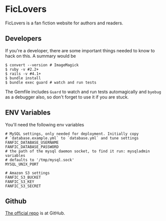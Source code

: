 # FicLovers
FicLovers is a fan fiction website for authors and readers.

## Developers
If you're a developer, there are some important things needed to know to hack on
this. A summary would be

    $ convert --version # ImageMagick
    $ ruby -v #2.2+
    $ rails -v #4.1+
    $ bundle install
    $ bundle exec guard # watch and run tests

The Gemfile includes `Guard` to watch and run tests automagically and `byebug`
as a debugger also, so don't forget to use it if you are stuck.

## ENV Variables
You'll need the following env variables

    # MySQL settings, only needed for deployment. Initially copy
    # `database.example.yml` to `database.yml` and tune settings
    FANFIC_DATABASE_USERNAME
    FANFIC_DATABASE_PASSWORD
    # the path of the mysql daemon socket, to find it run: mysqladmin variables
    # defaults to '/tmp/mysql.sock'
    MYSQL_UNIX_PORT

    # Amazon S3 settings
    FANFIC_S3_BUCKET
    FANFIC_S3_KEY
    FANFIC_S3_SECRET
  
## Github
[The official repo](https://github.com/gosukiwi/ficlovers) is at GitHub.
